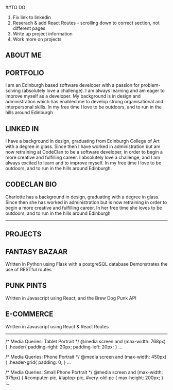 ##TO DO
1. Fix link to linkedin
2. Reserach & add React Routes - scrolling down to correct section, not different pages
3. Write up project information
4. Work more on projects

## ABOUT ME

## PORTFOLIO
I am an Edinburgh based software developer with a passion for problem-solving (absolutely love a challenge). I am always learning and am eager to improve myself as a developer. My background is in design and administration which has enabled me to develop strong organisational and interpersonal skills. In my free time I love to be outdoors, and to run in the hills around Edinburgh

## LINKED IN
I have a background in design, graduating from Edinburgh College of Art with a degree in glass. Since then I have worked in administration but am now retraining at CodeClan to be a software developer, in order to begin a more creative and fulfilling career. I absolutely love a challenge, and I am always excited to learn and to improve myself. In my free time I love to be outdoors, and to run in the hills around Edinburgh.

## CODECLAN BIO
Charlotte has a background in design, graduating with a degree in glass. Since then she has worked in administration but is now retraining in order to begin a more creative and fulfilling career. In her free time she loves to be outdoors, and to run in the hills around Edinburgh
_______________________________________________________________________________________________________________________
## PROJECTS

## FANTASY BAZAAR
Written in Python using Flask with a postgreSQL database
Demonstrates the use of RESTful routes

## PUNK PINTS
Written in Javascript using React, and the Brew Dog Punk API

## E-COMMERCE 
Written in Javascript using React & React Routes
_______________________________________________________________________________________________________________________

/* Media Queries: Tablet Portrait */
@media screen and (max-width: 768px) {
    .header{
        padding-right: 20px;
        padding-left: 20px;
    }
    ...

/* Media Queries: Phone Portrait */
@media screen and (max-width: 450px) {
    .header-grid{
        padding: 0;
    }
    ...

/* Media Queries: Small Phone Portrait */
@media screen and (max-width: 375px) {
    #computer-pic,
    #laptop-pic,
    #very-old-pc {
        max-height: 200px;
    }
    ...


